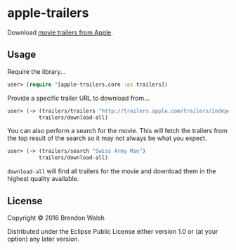 # apple-trailers

Download [movie trailers from Apple](http://trailers.apple.com).

## Usage

Require the library...

```Clojure
user> (require '[apple-trailers.core :as trailers])
```

Provide a specific trailer URL to download from...

```Clojure
user> (-> (trailers/trailers "http://trailers.apple.com/trailers/independent/swissarmyman/")
          trailers/download-all)
```

You can also perform a search for the movie. This will fetch the trailers from the top result of the search so it may not always be what you expect.

```Clojure
user> (-> (trailers/search "Swiss Army Man")
          trailers/download-all)
```

`download-all` will find all trailers for the movie and download them in the highest quality available.

## License

Copyright © 2016 Brendon Walsh

Distributed under the Eclipse Public License either version 1.0 or (at
your option) any later version.
